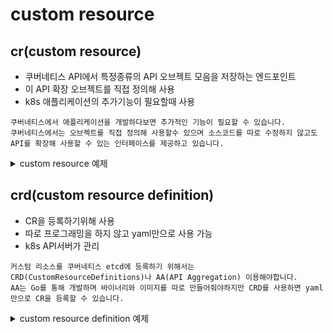 # custom resource
## cr(custom resource)
- 쿠버네티스 API에서 특정종류의 API 오브젝트 모음을 저장하는 엔드포인트
- 이 API 확장 오브젝트를 직접 정의해 사용
- k8s 애플리케이션의 추가기능이 필요할때 사용

```
쿠버네티스에서 애플리케이션을 개발하다보면 추가적인 기능이 필요할 수 있습니다.  
쿠버네티스에서는 오브젝트를 직접 정의해 사용할수 있으며 소스코드를 따로 수정하지 않고도
API를 확장해 사용할 수 있는 인터페이스를 제공하고 있습니다.  
```

<details><summary>custom resource 예제</summary>
<p>

``` yaml
apiVersion: "crd.example.com/v1"
kind: Hello
metadata:
  name: hello-sample
size: 3
```
해당 yaml파일을 이용해 kubernetes api server에 요청해봅니다.
```bash
kubectl apply -f hello123.yaml
# hello라는 Kind의 객체는 쿠버네티스가 뭔지 모르기 때문에 등록이 안됩니다.
```

</p>
</details>

## crd(custom resource definition)
- CR을 등록하기위해 사용
- 따로 프로그래밍을 하지 않고 yaml만으로 사용 가능
- k8s API서버가 관리

```
커스텀 리소스를 쿠버네티스 etcd에 등록하기 위해서는 CRD(CustomResourceDefinitions)나 AA(API Aggregation) 이용해야합니다.  
AA는 Go를 통해 개발하며 바이너리와 이미지를 따로 만들어줘야하지만 CRD를 사용하면 yaml만으로 CR을 등록할 수 있습니다.
```

<details><summary>custom resource definition 예제</summary>
<p>

```yaml
apiVersion: apiextensions.k8s.io/v1beta1
kind: CustomResourceDefinition
metadata:
  # name : 아래의 spec 필드와 맞아야 한다. spec의 plural와 group를 조합한 값이와야 한다. <plural>.<group>
  name: hellos.extension.example.com
spec:
  # REST API 용 그룹 이름: /apis/<group>/<version>
  group: extension.example.com
  # API 버전
  version: v1
  # Namespaced/Cluster 범위 표시
  scope: Namespaced
  names:
    # api URL에서 사용할 복수형 이름 : /apis/<group>/<version>/<plural>
    plural: hellos
    # CLI에서 사용할 단수형 이름
    singular: hello
    # kind에 사용할 단수형 단어.
    kind: Hello
```
해당 yaml파일을 이용해 crd를 생성, api server에 반영이 됐나 확인합니다.
```bash
kubectl apply -f hellocrd.yaml
kubectl explain hello
kubectl get crd
```

</p>
</details>
